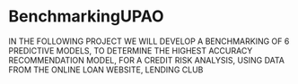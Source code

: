 # BenchmarkingUPAO
IN THE FOLLOWING PROJECT WE WILL DEVELOP A BENCHMARKING OF 6 PREDICTIVE MODELS, TO DETERMINE THE HIGHEST ACCURACY RECOMMENDATION MODEL, FOR A CREDIT RISK ANALYSIS, USING DATA FROM THE ONLINE LOAN WEBSITE, LENDING CLUB
